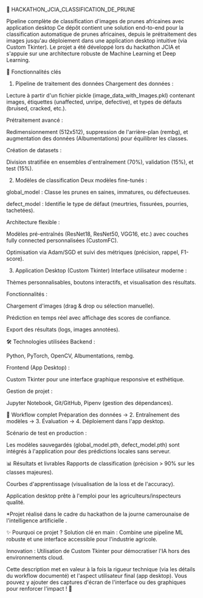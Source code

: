 🎯 HACKATHON_JCIA_CLASSIFICATION_DE_PRUNE

Pipeline complète de classification d'images de prunes africaines avec application desktop
Ce dépôt contient une solution end-to-end pour la classification automatique de prunes africaines, depuis le prétraitement des images jusqu'au déploiement dans une application desktop intuitive (via Custom Tkinter). Le projet a été développé lors du hackathon JCIA et s'appuie sur une architecture robuste de Machine Learning et Deep Learning.

📌 Fonctionnalités clés
1. Pipeline de traitement des données
Chargement des données :

Lecture à partir d'un fichier pickle (image_data_with_Images.pkl) contenant images, étiquettes (unaffected, unripe, defective), et types de défauts (bruised, cracked, etc.).

Prétraitement avancé :

Redimensionnement (512x512), suppression de l'arrière-plan (rembg), et augmentation des données (Albumentations) pour équilibrer les classes.

Création de datasets :

Division stratifiée en ensembles d'entraînement (70%), validation (15%), et test (15%).

2. Modèles de classification
Deux modèles fine-tunés :

global_model : Classe les prunes en saines, immatures, ou défectueuses.

defect_model : Identifie le type de défaut (meurtries, fissurées, pourries, tachetées).

Architecture flexible :

Modèles pré-entraînés (ResNet18, ResNet50, VGG16, etc.) avec couches fully connected personnalisées (CustomFC).

Optimisation via Adam/SGD et suivi des métriques (précision, rappel, F1-score).

3. Application Desktop (Custom Tkinter)
Interface utilisateur moderne :

Thèmes personnalisables, boutons interactifs, et visualisation des résultats.

Fonctionnalités :

Chargement d'images (drag & drop ou sélection manuelle).

Prédiction en temps réel avec affichage des scores de confiance.

Export des résultats (logs, images annotées).

🛠 Technologies utilisées
Backend :

Python, PyTorch, OpenCV, Albumentations, rembg.

Frontend (App Desktop) :

Custom Tkinter pour une interface graphique responsive et esthétique.

Gestion de projet :

Jupyter Notebook, Git/GitHub, Pipenv (gestion des dépendances).

🚀 Workflow complet
Préparation des données → 2. Entraînement des modèles → 3. Évaluation → 4. Déploiement dans l'app desktop.

Scénario de test en production :

Les modèles sauvegardés (global_model.pth, defect_model.pth) sont intégrés à l'application pour des prédictions locales sans serveur.

📊 Résultats et livrables
Rapports de classification (précision > 90% sur les classes majeures).

Courbes d'apprentissage (visualisation de la loss et de l'accuracy).

Application desktop prête à l'emploi pour les agriculteurs/inspecteurs qualité.

*Projet réalisé dans le cadre du hackathon de la journe camerounaise de l'intelligence artificielle .

✨ Pourquoi ce projet ?
Solution clé en main : Combine une pipeline ML robuste et une interface accessible pour l'industrie agricole.

Innovation : Utilisation de Custom Tkinter pour démocratiser l'IA hors des environnements cloud.

Cette description met en valeur à la fois la rigueur technique (via les détails du workflow documenté) et l'aspect utilisateur final (app desktop). Vous pouvez y ajouter des captures d'écran de l'interface ou des graphiques pour renforcer l'impact ! 🌟
